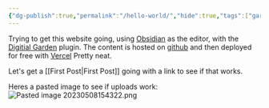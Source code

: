 ```yaml
---
{"dg-publish":true,"permalink":"/hello-world/","hide":true,"tags":["gardenEntry"]}
---
```


Trying to get this website going, using [Obsidian](https://obsidian.md) as the editor, with the [Digitial Garden](https://github.com/oleeskild/obsidian-digital-garden) plugin. The content is hosted on [github](https://github.com/JakeJasko/nebulous.space) and then deployed for free with [Vercel](https://vercel.app) Pretty neat.

Let's get a [[First Post\|First Post]] going with a link to see if that works.

Heres a pasted image to see if uploads work:
![Pasted image 20230508154322.png](/img/user/img/Pasted%20image%2020230508154322.png)